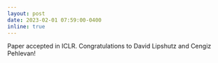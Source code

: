 ```yaml
---
layout: post
date: 2023-02-01 07:59:00-0400
inline: true
---
```


Paper accepted in ICLR. Congratulations to David Lipshutz and Cengiz Pehlevan!

